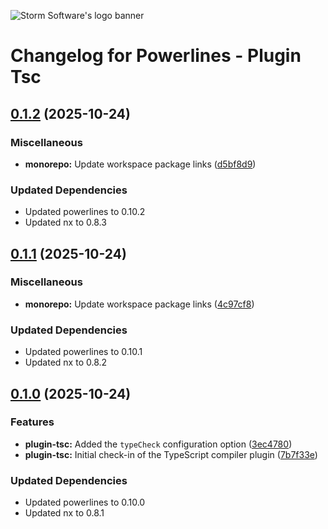 ![Storm Software's logo banner](https://public.storm-cdn.com/brand-banner.png)

# Changelog for Powerlines - Plugin Tsc

## [0.1.2](https://github.com/storm-software/powerlines/releases/tag/plugin-tsc%400.1.2) (2025-10-24)

### Miscellaneous

- **monorepo:** Update workspace package links
  ([d5bf8d9](https://github.com/storm-software/powerlines/commit/d5bf8d9))

### Updated Dependencies

- Updated powerlines to 0.10.2
- Updated nx to 0.8.3

## [0.1.1](https://github.com/storm-software/powerlines/releases/tag/plugin-tsc%400.1.1) (2025-10-24)

### Miscellaneous

- **monorepo:** Update workspace package links
  ([4c97cf8](https://github.com/storm-software/powerlines/commit/4c97cf8))

### Updated Dependencies

- Updated powerlines to 0.10.1
- Updated nx to 0.8.2

## [0.1.0](https://github.com/storm-software/powerlines/releases/tag/plugin-tsc%400.1.0) (2025-10-24)

### Features

- **plugin-tsc:** Added the `typeCheck` configuration option
  ([3ec4780](https://github.com/storm-software/powerlines/commit/3ec4780))
- **plugin-tsc:** Initial check-in of the TypeScript compiler plugin
  ([7b7f33e](https://github.com/storm-software/powerlines/commit/7b7f33e))

### Updated Dependencies

- Updated powerlines to 0.10.0
- Updated nx to 0.8.1
